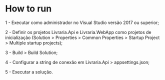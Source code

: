 # How to run

1 - Executar como administrador no Visual Studio versão 2017 ou superior;

2 - Definir os projetos Livraria.Api e Livraria.WebApp como projetos de inicialização (Solution > Properties > Common Properties > Startup Project > Multiple startup projects);

3 - Build > Build Solution;

4 - Configurar a string de conexão em Livraria.Api > appsettings.json;

5 - Executar a solução.
